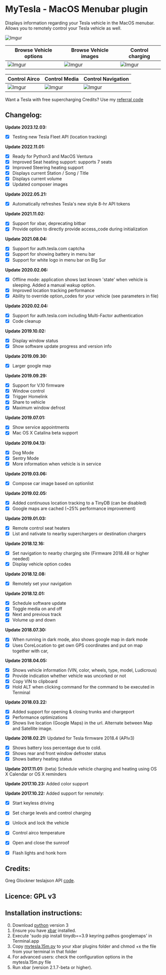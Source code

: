 
# MyTesla - MacOS Menubar plugin

Displays information regarding your Tesla vehicle in the MacOS menubar. Allows you to remotely control your Tesla vehicle as well.

![Imgur](https://i.imgur.com/5xMhwXM.jpg)


| Browse Vehicle options | Browse Vehicle images | Control charging |
| --- | --- | --- |
| ![Imgur](https://i.imgur.com/EJ6sT7E.jpg) | ![Imgur](https://i.imgur.com/o0wx7nD.jpg) | ![Imgur](https://i.imgur.com/5xMhwXM.jpg) | 

| Control Airco | Control Media | Control Navigation |
| --- | --- | --- |
| ![Imgur](https://i.imgur.com/i1tRRsL.jpg) | ![Imgur](https://i.imgur.com/R36v4f9.jpg) | ![Imgur](https://i.imgur.com/ciLkZu8.jpg) |


Want a Tesla with free supercharging Credits? Use my [referral code](http://ts.la/pieter9690)


## Changelog: 

**Update 2023.12.03:**
- [X] Testing new Tesla Fleet API (location tracking)

**Update 2022.11.01:**
- [X] Ready for Python3 and MacOS Ventura
- [X] Improved Seat heating support: supports 7 seats
- [X] Improved Steering heating support
- [X] Displays current Station / Song / Title
- [X] Displays current volume
- [X] Updated composer images

**Update 2022.05.21:**
- [X] Automatically refreshes Tesla's new style 8-hr API tokens

**Update 2021.11.02:**
- [X] Support for xbar, deprecating bitbar
- [X] Provide option to directly provide access_code during initialization

**Update 2021.08.04:**
- [X] Support for auth.tesla.com captcha
- [X] Support for showing battery in menu bar
- [X] Support for white logo in menu bar on Big Sur

**Update 2020.02.06:**
- [X] Offline mode: application shows last known 'state' when vehicle is sleeping. Added a manual wakup option.
- [X] Improved location tracking performance
- [X] Ability to override option_codes for your vehicle (see parameters in file)

**Update 2020.02.04:**
- [X] Support for auth.tesla.com including Multi-Factor authentication
- [X] Code cleanup

**Update 2019.10.02:**
- [X] Display window status
- [X] Show software update progress and version info

**Update 2019.09.30:**
- [X] Larger google map

**Update 2019.09.29:**
- [X] Support for V.10 firmware
- [X] Window control
- [X] Trigger Homelink
- [X] Share to vehicle
- [X] Maximum window defrost

**Update 2019.07.01:**
- [X] Show service appointments
- [X] Mac OS X Catalina beta support

**Update 2019.04.13:**
- [X] Dog Mode 
- [X] Sentry Mode
- [X] More information when vehicle is in service

**Update 2019.03.06:**
- [X] Compose car image based on optionlist

**Update 2019.02.05:**
- [X] Added continuous location tracking to a TinyDB (can be disabled) 
- [X] Google maps are cached (~25% performance improvement)

**Update 2019.01.03:**
- [X] Remote control seat heaters 
- [X] List and nativate to nearby superchargers or destination chargers

**Update 2018.12.16:** 
- [X] Set navigation to nearby charging site (Firmware 2018.48 or higher needed)
- [X] Display vehicle option codes

**Update 2018.12.08:** 
- [X] Remotely set your navigation

**Update 2018.12.01:** 
- [X] Schedule software update 
- [X] Toggle media on and off
- [X] Next and previous track 
- [X] Volume up and down

**Update 2018.07.30:** 
- [X] When running in dark mode, also shows google map in dark mode
- [X] Uses CoreLocation to get own GPS coordinates and put on map together with car, 

**Update 2018.04.05:** 
- [X] Shows vehicle information (VIN, color, wheels, type, model, Ludicrous) 
- [X] Provide indication whether vehicle was uncorked or not
- [X] Copy VIN to clipboard
- [X] Hold ALT when clicking command for the command to be executed in Terminal

**Update 2018.03.22:** 
- [X] Added support for opening & closing trunks and chargeport
- [X] Performance optimizations
- [X] Shows live location (Google Maps) in the url. Alternate between Map and Satellite image.

**Update 2018.02.21:** Updated for Tesla firmware 2018.4 (APIv3) 
- [X] Shows battery loss percentage due to cold. 
- [X] Shows rear and front window defroster status 
- [X] Shows battery heating status

**Update 2017.11.01:** (beta) Schedule vehicle charging and heating using OS X Calendar or OS X reminders

**Update 2017.10.23:** Added color support

**Update 2017.10.22:** Added support for remotely: 
- [X] Start keyless driving
- [X] Set charge levels and control charging
- [X] Unlock and lock the vehicle
- [X] Control airco temperature
- [X] Open and close the sunroof
- [X] Flash lights and honk horn



## Credits: 

Greg Glockner teslajson API [code](https://github.com/gglockner/teslajson/).

## Licence: GPL v3

## Installation instructions: 

0. Download [python](http://www.python.org) version 3
1. Ensure you have [xbar](https://github.com/matryer/xbar/releases/latest) installed.
2. Execute 'sudo pip install tinydb==3.9 keyring pathos googlemaps' in Terminal.app
3. Copy [mytesla.15m.py](mytesla.15m.py) to your xbar plugins folder and chmod +x the file from your terminal in that folder
4. For advanced users: check the configuration options in the mytesla.15m.py file
5. Run xbar (version 2.1.7-beta or higher). 
